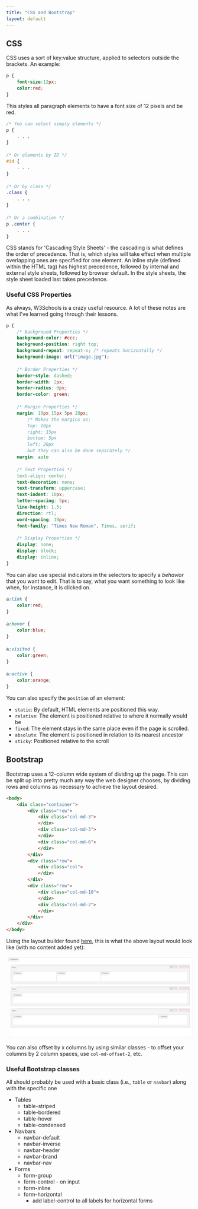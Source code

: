 ```yaml
---
title: "CSS and Bootstrap"
layout: default
---
```


## CSS
CSS uses a sort of key:value structure, applied to selectors outside the brackets. An example:
```CSS
p {
    font-size:12px;
    color:red;
}
```
This styles all paragraph elements to have a font size of 12 pixels and be red.
```CSS
/* You can select simply elements */
p {
    . . .
}

/* Or elements by ID */
#id {
    . . .
}

/* Or by class */
.class {
    . . .
}

/* Or a combination */
p .center {
    . . .
}
```

CSS stands for 'Cascading Style Sheets' - the cascading is what defines the order of precedence. That is, which styles will take effect when multiple overlapping ones are specified for one element. An inline style (defined within the HTML tag) has highest precedence, followed by internal and external style sheets, followed by browser default. In the style sheets, the style sheet loaded last takes precedence.

### Useful CSS Properties

As always, W3Schools is a crazy useful resource. A lot of these notes are what I've learned going through their lessons.

```CSS  
p {
    /* Background Properties */
    background-color: #ccc;
    background-position: right top;
    background-repeat: repeat-x; /* repeats horizontally */
    background-image: url("image.jpg");

    /* Border Properties */
    border-style: dashed;
    border-width: 2px;
    border-radius: 0px;
    border-color: green;

    /* Margin Properties */
    margin: 10px 15px 5px 20px;
        /* Makes the margins as:
        top: 10px
        right: 15px
        bottom: 5px
        left: 20px
        but they can also be done separately */
    margin: auto

    /* Text Properties */
    text-align: center;
    text-decoration: none;
    text-transform: uppercase;
    text-indent: 10px;
    letter-spacing: 5px;
    line-height: 1.5;
    direction: rtl;
    word-spacing: 10px;
    font-family: "Times New Roman", Times, serif;

    /* Display Properties */
    display: none;
    display: block;
    display: inline;
}
```

You can also use special indicators in the selectors to specify a *behavior* that you want to edit. That is to say, what you want something to look like when, for instance, it is clicked on.

```CSS
a:link {
    color:red;
}

a:hover {
    color:blue;
}

a:visited {
    color:green;
}

a:active {
    color:orange;
}
```

You can also specify the `position` of an element:
+ `static`: By default, HTML elements are positioned this way.
+ `relative`: The element is positioned relative to where it normally would be
+ `fixed`: The element stays in the same place even if the page is scrolled.
+ `absolute`: The element is positioned in relation to its nearest ancestor
+ `sticky`: Positioned relative to the scroll


## Bootstrap

Bootstrap uses a 12-column wide system of dividing up the page. This can be split up into pretty much any way the web designer chooses, by dividing rows and columns as necessary to achieve the layout desired.

```HTML
<body>
    <div class="container">
        <div class="row">
            <div class="col-md-3">
            </div>
            <div class="col-md-3">
            </div>
            <div class="col-md-6">
            </div>
        </div>
        <div class="row">
            <div class="col">
            </div>
        </div>
        <div class="row">
            <div class="col-md-10">
            </div>
            <div class="col-md-2">
            </div>
        </div>
    </div>
</body>
```

Using the layout builder found [here](http://www.layoutit.com/build), this is what the above layout would look like (with no content added yet):

![Image of Bootstrap-generated Layout](bootstrap_example.PNG)

You can also offset by x columns by using similar classes - to offset your columns by 2 column spaces, use `col-md-offset-2`, etc.

### Useful Bootstrap classes
All should probably be used with a basic class (i.e., `table` or `navbar`) along with the specific one

* Tables
  * table-striped
  * table-bordered
  * table-hover
  * table-condensed
* Navbars
  * navbar-default
  * navbar-inverse
  * navbar-header
  * navbar-brand
  * navbar-nav
* Forms
  * form-group
  * form-control - on input
  * form-inline
  * form-horizontal
    * add label-control to all labels for horizontal forms
